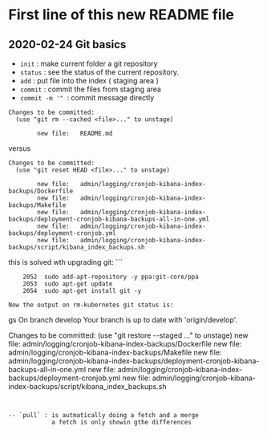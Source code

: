# First line of this new README file
## 2020-02-24 Git basics

- `init`    : make current folder a git repository
- `status`  : see the status of the current repository.
- `add`     : put file into the index ( staging area )
- `commit`  : commit the files from staging area
- `commit -m '" `: commit message directly


```
Changes to be committed:
  (use "git rm --cached <file>..." to unstage)

        new file:   README.md
```

versus

```
Changes to be committed:
  (use "git reset HEAD <file>..." to unstage)

        new file:   admin/logging/cronjob-kibana-index-backups/Dockerfile
        new file:   admin/logging/cronjob-kibana-index-backups/Makefile
        new file:   admin/logging/cronjob-kibana-index-backups/deployment-cronjob-kibana-backups-all-in-one.yml
        new file:   admin/logging/cronjob-kibana-index-backups/deployment-cronjob.yml
        new file:   admin/logging/cronjob-kibana-index-backups/script/kibana_index_backups.sh
```
this is solved wth upgrading git:
        ```

        2052  sudo add-apt-repository -y ppa:git-core/ppa
        2053  sudo apt-get update
        2054  sudo apt-get install git -y
```
Now the output on rm-kubernetes git status is:
```
 gs
On branch develop
Your branch is up to date with 'origin/develop'.

Changes to be committed:
  (use "git restore --staged <file>..." to unstage)
        new file:   admin/logging/cronjob-kibana-index-backups/Dockerfile
        new file:   admin/logging/cronjob-kibana-index-backups/Makefile
        new file:   admin/logging/cronjob-kibana-index-backups/deployment-cronjob-kibana-backups-all-in-one.yml
        new file:   admin/logging/cronjob-kibana-index-backups/deployment-cronjob.yml
        new file:   admin/logging/cronjob-kibana-index-backups/script/kibana_index_backups.sh
```


-- `pull` : is autmatically doing a fetch and a merge
            a fetch is only showin gthe differences
